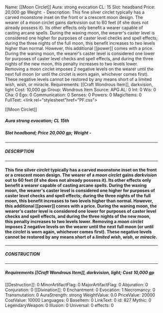 Name: [[Moon Circlet]]
Aura: strong evocation
CL: 15
Slot: headband
Price: 20,000 gp
Weight: -
Description: This fine silver circlet typically has a carved moonstone inset on the front or a crescent moon design. The wearer of a moon circlet gains darkvision out to 60 feet (if she does not already possess it). Its other effects only benefit a wearer capable of casting arcane spells. During the waxing moon, the wearer's caster level is considered one higher for purposes of caster level checks and spell effects; during the three nights of the full moon, this benefit increases to two levels higher than normal. However, this additional [[power]] comes with a price. During the waning moon, the wearer's caster level is considered one lower for purposes of caster level checks and spell effects, and during the three nights of the new moon, this penalty increases to two levels lower. Removing a moon circlet imposes 2 negative levels on the wearer until the next full moon (or until the circlet is worn again, whichever comes first). These negative levels cannot be restored by any means short of a limited wish, wish, or miracle.
Requirements: [[Craft Wondrous Item]], darkvision, light
Cost: 10,000 gp
Group: Wondrous Item
Source: APG
AL: 0
Int: 0
Wis: 0
Cha: 0
Ego: 0
Communication: 0
Senses: 0
Powers: 0
MagicItems: 0
FullText: <link rel="stylesheet"href="PF.css"><div class="heading"><p class="alignleft">[[Moon Circlet]]</p><div style="clear: both;"></div></div><div><h5><b>Aura </b>strong evocation; <b>CL </b>15th</h5><h5><b>Slot </b>headband; <b>Price </b>20,000 gp; <b>Weight </b>-</h5></div><hr/><div><h5><b>DESCRIPTION</b></h5></div><hr/><div><h4><p>This fine silver <i>circlet</i> typically has a carved moonstone inset on the front or a crescent moon design. The wearer of a <i>moon <i>circlet</i></i> gains <i>darkvision</i> out to 60 feet (if she does not already possess it). Its other effects only benefit a wearer capable of casting arcane spells. During the waxing moon, the wearer's caster level is considered one higher for purposes of caster level checks and spell effects; during the three nights of the full moon, this benefit increases to two levels higher than normal. However, this additional [[power]] comes with a price. During the waning moon, the wearer's caster level is considered one lower for purposes of caster level checks and spell effects, and during the three nights of the new moon, this penalty increases to two levels lower. Removing a <i>moon <i>circlet</i></i> imposes 2 negative levels on the wearer until the next full moon (or until the <i>circlet</i> is worn again, whichever comes first). These negative levels cannot be restored by any means short of a <i>limited <i>wish</i></i>, <i>wish</i>, or <i>miracle</i>.</p></h4></div><hr/><div><h5><b>CONSTRUCTION</b></h5></div><hr/><div><h5><b>Requirements </b>[[Craft Wondrous Item]], <i>darkvision</i>, <i>light</i>; <b>Cost </b>10,000 gp</h5></div>
[[Destruction]]: 0
MinorArtifactFlag: 0
MajorArtifactFlag: 0
Abjuration: 0
Conjuration: 0
[[Divination]]: 0
Enchantment: 0
Evocation: 1
Necromancy: 0
Transmutation: 0
AuraStrength: strong
WeightValue: 0.0
PriceValue: 20000
CostValue: 10000
Languages: 0
BaseItem: 0
LinkText: 0
id: 827
Mythic: 0
LegendaryWeapon: 0
Illusion: 0
Universal: 0
effects: 0

